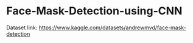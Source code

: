 # Face-Mask-Detection-using-CNN
Dataset link: https://www.kaggle.com/datasets/andrewmvd/face-mask-detection
